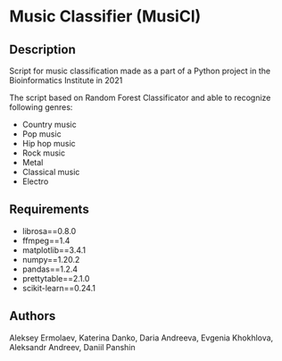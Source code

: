 # Music Сlassifier (MusiCl)

## Description

Script for music classification made as a part of a Python project in
the Bioinformatics Institute in 2021

The script based on Random Forest Classificator and able to recognize following
genres:

* Country music
* Pop music
* Hip hop music
* Rock music
* Metal
* Classical music
* Electro

## Requirements

* librosa==0.8.0
* ffmpeg==1.4
* matplotlib==3.4.1
* numpy==1.20.2
* pandas==1.2.4
* prettytable==2.1.0
* scikit-learn==0.24.1

## Authors

Aleksey Ermolaev, Katerina Danko, Daria Andreeva, Evgenia Khokhlova,
Aleksandr Andreev, Daniil Panshin
